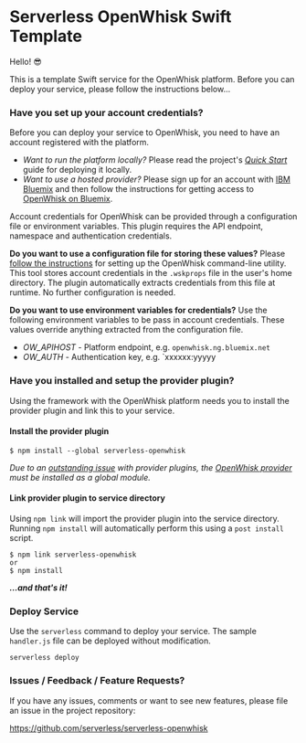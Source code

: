 # Serverless OpenWhisk Swift Template

Hello! 😎

This is a template Swift service for the OpenWhisk platform. Before you can deploy your service, please follow the instructions below…

### Have you set up your account credentials?

Before you can deploy your service to OpenWhisk, you need to have an account registered with the platform.

- *Want to run the platform locally?* Please read the project's [*Quick Start*](https://github.com/openwhisk/openwhisk#quick-start) guide for deploying it locally.
- *Want to use a hosted provider?* Please sign up for an account with [IBM Bluemix](https://console.ng.bluemix.net/) and then follow the instructions for getting access to [OpenWhisk on Bluemix](https://console.ng.bluemix.net/openwhisk/). 

Account credentials for OpenWhisk can be provided through a configuration file or environment variables. This plugin requires the API endpoint, namespace and authentication credentials.

**Do you want to use a configuration file for storing these values?** Please [follow the instructions](https://console.ng.bluemix.net/openwhisk/cli) for setting up the OpenWhisk command-line utility. This tool stores account credentials in the `.wskprops` file in the user's home directory. The plugin automatically extracts credentials from this file at runtime.  No further configuration is needed.

**Do you want to use environment variables for credentials?** Use the following environment variables to be pass in account credentials. These values override anything extracted from the configuration file.

- *OW_APIHOST* - Platform endpoint, e.g. `openwhisk.ng.bluemix.net`
- *OW_AUTH* - Authentication key, e.g. `xxxxxx:yyyyy



### Have you installed and setup the provider plugin?

Using the framework with the OpenWhisk platform needs you to install the provider plugin and link this to your service. 

####  Install the provider plugin

```
$ npm install --global serverless-openwhisk
```

*Due to an [outstanding issue](https://github.com/serverless/serverless/issues/2895) with provider plugins, the [OpenWhisk provider](https://github.com/serverless/serverless-openwhisk) must be installed as a global module.*


#### Link provider plugin to service directory

Using `npm link` will import the provider plugin into the service directory. Running `npm install` will automatically perform this using a `post install` script.

```
$ npm link serverless-openwhisk
or
$ npm install
```



**_…and that's it!_**

### Deploy Service

Use the `serverless` command to deploy your service. The sample `handler.js` file can be deployed without modification.

```shell
serverless deploy
```



### Issues / Feedback / Feature Requests?

If you have any issues, comments or want to see new features, please file an issue in the project repository:

https://github.com/serverless/serverless-openwhisk
